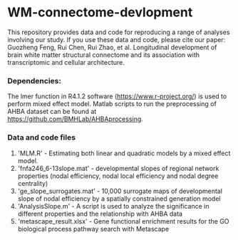 # WM-connectome-devlopment
This repository provides data and code for reproducing a range of analyses involving our study.
If you use these data and code, please cite our paper:
Guozheng Feng, Rui Chen, Rui Zhao, et al. Longitudinal development of brain white matter structural connectome and its association with transcriptomic and cellular architecture.

### Dependencies:
The lmer function in R4.1.2 software (https://www.r-project.org/) is used to perform mixed effect model. 
Matlab scripts to run the preprocessing of AHBA dataset can be found at https://github.com/BMHLab/AHBAprocessing. 

### Data and code files
1. 'MLM.R' - Estimating both linear and quadratic models by a mixed effect model.
2. 'fnfa246_6-13slope.mat' - developmental slopes of regional network properties (nodal efficiency, nodal local efficiency and nodal degree centrality)
3. 'ge_slope_surrogates.mat' - 10,000 surrogate maps of developmental slope of nodal efficiency by a spatially constrained generation model
4. 'AnalysisSlope.m' - A script is used to analyze the significance in different properties and the relationship with AHBA data
5. 'metascape_result.xlsx' - Gene functional enrichment results for the GO biological process pathway search with Metascape
